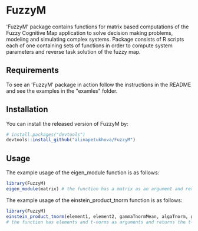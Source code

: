 # FuzzyM

<!-- badges: start -->
<!-- badges: end -->

'FuzzyM' package contains functions for matrix based computations of the
Fuzzy Cognitive Map application to solve decision making problems,
modeling and simulating complex systems. Package consists of R scripts
each of one containing sets of functions in order to compute system
parameters and reverse task solution of the fuzzy map.

## Requirements

To see an 'FuzzyM' package in action follow the instructions in the README
and see the examples in the "examles" folder.

## Installation

You can install the released version of FuzzyM by:

``` r
# install.packages("devtools")
devtools::install_github("alinapetukhova/FuzzyM")
```

## Usage

The example usage of the eigen_module function is as follows:

``` r
library(FuzzyM)
eigen_module(matrix) # the function has a matrix as an argument and returns an eigen module of the matrix
```
The example usage of the einstein_product_tnorm function is as follows:

``` r
library(FuzzyM)
einstein_product_tnorm(element1, element2, gammaTnormMean, algaTnorm, gammaTnorm, piTnorm) 
# the function has elements and t-norms as arguments and returns the t-norm based on Einstein product

